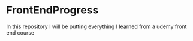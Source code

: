 # FrontEndProgress
In this repository I will be putting everything I learned from a udemy front end course
